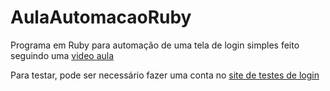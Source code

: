 # AulaAutomacaoRuby
Programa em Ruby para automação de uma tela de login simples feito seguindo uma [video aula](https://www.youtube.com/watch?v=wsu7922eHlA&feature=youtu.be)

Para testar, pode ser necessário fazer uma conta no [site de testes de login](https://mark7.herokuapp.com)
